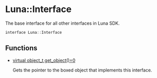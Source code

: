 # Luna::Interface
The base interface for all other interfaces in Luna SDK. 

```c++
interface Luna::Interface
```

## Functions
* [virtual object_t get_object()=0](struct_luna_1_1_interface_1aac55ad90c6087dc9330066b4d5c07a83.md)

    Gets the pointer to the boxed object that implements this interface. 

